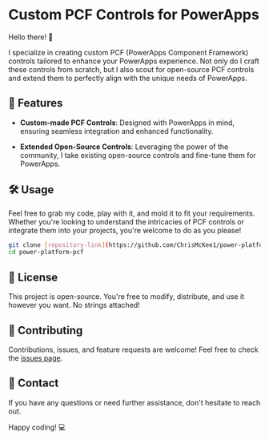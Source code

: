 # Custom PCF Controls for PowerApps

Hello there! 👋

I specialize in creating custom PCF (PowerApps Component Framework) controls tailored to enhance your PowerApps experience. Not only do I craft these controls from scratch, but I also scout for open-source PCF controls and extend them to perfectly align with the unique needs of PowerApps.

## 🚀 Features

- **Custom-made PCF Controls**: Designed with PowerApps in mind, ensuring seamless integration and enhanced functionality.
  
- **Extended Open-Source Controls**: Leveraging the power of the community, I take existing open-source controls and fine-tune them for PowerApps.

## 🛠️ Usage

Feel free to grab my code, play with it, and mold it to fit your requirements. Whether you're looking to understand the intricacies of PCF controls or integrate them into your projects, you're welcome to do as you please!

```bash
git clone [repository-link](https://github.com/ChrisMcKee1/power-platform-pcf.git)
cd power-platform-pcf
```

## 📄 License

This project is open-source. You're free to modify, distribute, and use it however you want. No strings attached!

## 🤝 Contributing

Contributions, issues, and feature requests are welcome! Feel free to check the [issues page](#).

## 📧 Contact

If you have any questions or need further assistance, don't hesitate to reach out.

Happy coding! 💻
```
